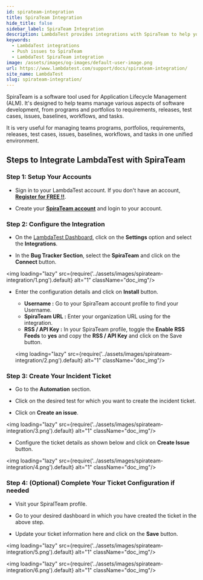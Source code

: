 ```yaml
---
id: spirateam-integration
title: SpiraTeam Integration
hide_title: false
sidebar_label: SpiraTeam Integration
description: LambdaTest provides integrations with SpiraTeam to help you log bugs directly from the middle of your test session on LambdaTest to SpiraTeam platform.
keywords:
  - LambdaTest integrations
  - Push issues to SpiraTeam
  - LambdaTest SpiraTeam integration
image: /assets/images/og-images/default-user-image.png
url: https://www.lambdatest.com/support/docs/spirateam-integration/
site_name: LambdaTest
slug: spirateam-integration/
---
```


<script type="application/ld+json"
      dangerouslySetInnerHTML={{ __html: JSON.stringify({
       "@context": "https://schema.org",
        "@type": "BreadcrumbList",
        "itemListElement": [{
          "@type": "ListItem",
          "position": 1,
          "name": "Home",
          "item": "https://www.lambdatest.com"
        },{
          "@type": "ListItem",
          "position": 2,
          "name": "Support",
          "item": "https://www.lambdatest.com/support/docs/"
        },{
          "@type": "ListItem",
          "position": 3,
          "name": "SpiraTeam Integration",
          "item": "https://www.lambdatest.com/support/docs/spirateam-integration/"
        }]
      })
    }}
></script>

SpiraTeam is a software tool used for Application Lifecycle Management (ALM). It's designed to help teams manage various aspects of software development, from programs and portfolios to requirements, releases, test cases, issues, baselines, workflows, and tasks.

It is very useful for managing teams programs, portfolios, requirements, releases, test cases, issues, baselines, workflows, and tasks in one unified environment.

## Steps to Integrate LambdaTest with SpiraTeam

### Step 1: Setup Your Accounts

- Sign in to your LambdaTest account. If you don't have an account, **[Register for FREE !!](https://accounts.lambdatest.com/dashboard)**.

- Create your [**SpiraTeam account**](https://www.inflectra.com/Trial/Process.aspx?catalogItemId=90) and login to your account.

### Step 2: Configure the Integration

- On the [LambdaTest Dashboard](https://accounts.lambdatest.com/dashboard), click on the **Settings** option and select the **Integrations**.

- In the **Bug Tracker Section**, select the **SpiraTeam** and click on the **Connect** button.

<img loading="lazy" src={require('../assets/images/spirateam-integration/1.png').default} alt="1" className="doc_img"/>

- Enter the configuration details and click on **Install** button.

    - **Username :**  Go to your SpiraTeam account profile to find your Username.
    - **SpiraTeam URL :** Enter your organization URL using for the integration.
    - **RSS / API Key :** In your SpiraTeam profile, toggle the **Enable RSS Feeds** to **yes** and copy the **RSS / API Key** and click on the Save button.

    <img loading="lazy" src={require('../assets/images/spirateam-integration/2.png').default} alt="1" className="doc_img"/>

### Step 3: Create Your Incident Ticket

- Go to the **Automation** section.

- Click on the desired test for which you want to create the incident ticket.

- Click on **Create an issue**.

<img loading="lazy" src={require('../assets/images/spirateam-integration/3.png').default} alt="1" className="doc_img"/>

- Configure the ticket details as shown below and click on **Create Issue** button.

<img loading="lazy" src={require('../assets/images/spirateam-integration/4.png').default} alt="1" className="doc_img"/>

### Step 4: (Optional) Complete Your Ticket Configuration if needed

- Visit your SpiralTeam profile.

- Go to your desired dashboard in which you have created the ticket in the above step.

- Update your ticket information here and click on the **Save** button.

<img loading="lazy" src={require('../assets/images/spirateam-integration/5.png').default} alt="1" className="doc_img"/>

<img loading="lazy" src={require('../assets/images/spirateam-integration/6.png').default} alt="1" className="doc_img"/>